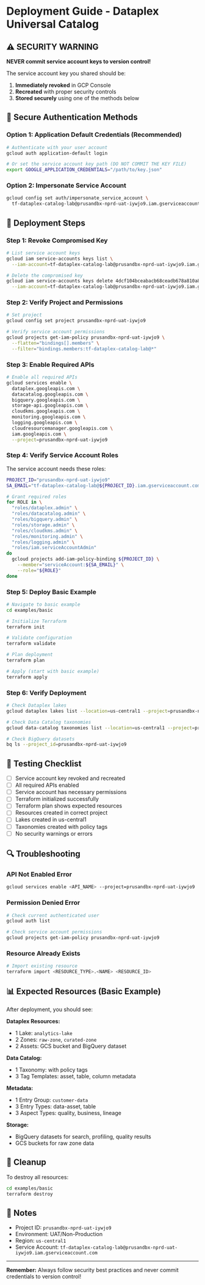# Deployment Guide - Dataplex Universal Catalog

## ⚠️ SECURITY WARNING

**NEVER commit service account keys to version control!**

The service account key you shared should be:
1. **Immediately revoked** in GCP Console
2. **Recreated** with proper security controls
3. **Stored securely** using one of the methods below

## 🔐 Secure Authentication Methods

### Option 1: Application Default Credentials (Recommended)

```bash
# Authenticate with your user account
gcloud auth application-default login

# Or set the service account key path (DO NOT COMMIT THE KEY FILE)
export GOOGLE_APPLICATION_CREDENTIALS="/path/to/key.json"
```

### Option 2: Impersonate Service Account

```bash
gcloud config set auth/impersonate_service_account \
  tf-dataplex-catalog-lab@prusandbx-nprd-uat-iywjo9.iam.gserviceaccount.com
```

## 🚀 Deployment Steps

### Step 1: Revoke Compromised Key

```bash
# List service account keys
gcloud iam service-accounts keys list \
  --iam-account=tf-dataplex-catalog-lab@prusandbx-nprd-uat-iywjo9.iam.gserviceaccount.com

# Delete the compromised key
gcloud iam service-accounts keys delete 4dcf104bceabacb68ceadb678a810a837c6338f4 \
  --iam-account=tf-dataplex-catalog-lab@prusandbx-nprd-uat-iywjo9.iam.gserviceaccount.com
```

### Step 2: Verify Project and Permissions

```bash
# Set project
gcloud config set project prusandbx-nprd-uat-iywjo9

# Verify service account permissions
gcloud projects get-iam-policy prusandbx-nprd-uat-iywjo9 \
  --flatten="bindings[].members" \
  --filter="bindings.members:tf-dataplex-catalog-lab@*"
```

### Step 3: Enable Required APIs

```bash
# Enable all required APIs
gcloud services enable \
  dataplex.googleapis.com \
  datacatalog.googleapis.com \
  bigquery.googleapis.com \
  storage-api.googleapis.com \
  cloudkms.googleapis.com \
  monitoring.googleapis.com \
  logging.googleapis.com \
  cloudresourcemanager.googleapis.com \
  iam.googleapis.com \
  --project=prusandbx-nprd-uat-iywjo9
```

### Step 4: Verify Service Account Roles

The service account needs these roles:

```bash
PROJECT_ID="prusandbx-nprd-uat-iywjo9"
SA_EMAIL="tf-dataplex-catalog-lab@${PROJECT_ID}.iam.gserviceaccount.com"

# Grant required roles
for ROLE in \
  "roles/dataplex.admin" \
  "roles/datacatalog.admin" \
  "roles/bigquery.admin" \
  "roles/storage.admin" \
  "roles/cloudkms.admin" \
  "roles/monitoring.admin" \
  "roles/logging.admin" \
  "roles/iam.serviceAccountAdmin"
do
  gcloud projects add-iam-policy-binding ${PROJECT_ID} \
    --member="serviceAccount:${SA_EMAIL}" \
    --role="${ROLE}"
done
```

### Step 5: Deploy Basic Example

```bash
# Navigate to basic example
cd examples/basic

# Initialize Terraform
terraform init

# Validate configuration
terraform validate

# Plan deployment
terraform plan

# Apply (start with basic example)
terraform apply
```

### Step 6: Verify Deployment

```bash
# Check Dataplex lakes
gcloud dataplex lakes list --location=us-central1 --project=prusandbx-nprd-uat-iywjo9

# Check Data Catalog taxonomies
gcloud data-catalog taxonomies list --location=us-central1 --project=prusandbx-nprd-uat-iywjo9

# Check BigQuery datasets
bq ls --project_id=prusandbx-nprd-uat-iywjo9
```

## 🧪 Testing Checklist

- [ ] Service account key revoked and recreated
- [ ] All required APIs enabled
- [ ] Service account has necessary permissions
- [ ] Terraform initialized successfully
- [ ] Terraform plan shows expected resources
- [ ] Resources created in correct project
- [ ] Lakes created in us-central1
- [ ] Taxonomies created with policy tags
- [ ] No security warnings or errors

## 🔍 Troubleshooting

### API Not Enabled Error
```bash
gcloud services enable <API_NAME> --project=prusandbx-nprd-uat-iywjo9
```

### Permission Denied Error
```bash
# Check current authenticated user
gcloud auth list

# Check service account permissions
gcloud projects get-iam-policy prusandbx-nprd-uat-iywjo9
```

### Resource Already Exists
```bash
# Import existing resource
terraform import <RESOURCE_TYPE>.<NAME> <RESOURCE_ID>
```

## 📊 Expected Resources (Basic Example)

After deployment, you should see:

**Dataplex Resources:**
- 1 Lake: `analytics-lake`
- 2 Zones: `raw-zone`, `curated-zone`
- 2 Assets: GCS bucket and BigQuery dataset

**Data Catalog:**
- 1 Taxonomy: with policy tags
- 3 Tag Templates: asset, table, column metadata

**Metadata:**
- 1 Entry Group: `customer-data`
- 3 Entry Types: data-asset, table
- 3 Aspect Types: quality, business, lineage

**Storage:**
- BigQuery datasets for search, profiling, quality results
- GCS buckets for raw zone data

## 🧹 Cleanup

To destroy all resources:

```bash
cd examples/basic
terraform destroy
```

## 📝 Notes

- Project ID: `prusandbx-nprd-uat-iywjo9`
- Environment: UAT/Non-Production
- Region: `us-central1`
- Service Account: `tf-dataplex-catalog-lab@prusandbx-nprd-uat-iywjo9.iam.gserviceaccount.com`

---

**Remember:** Always follow security best practices and never commit credentials to version control!
